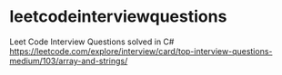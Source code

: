 # leetcodeinterviewquestions
 Leet Code Interview Questions solved in C# https://leetcode.com/explore/interview/card/top-interview-questions-medium/103/array-and-strings/
